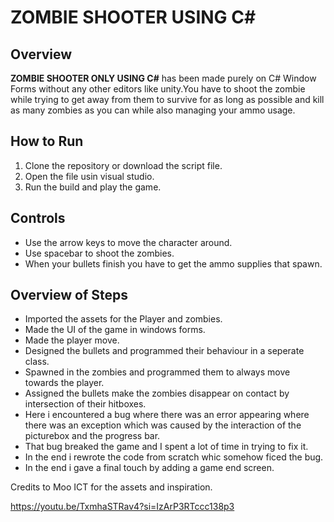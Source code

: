 
# ZOMBIE SHOOTER USING C#

## Overview
**ZOMBIE SHOOTER ONLY USING C#** has been made purely on C# Window Forms without any other editors like unity.You have to shoot the zombie while trying to get away from them to survive for as long as possible and kill as many zombies as you can while also managing your ammo usage.

## How to Run
1. Clone the repository or download the script file.
2. Open the file usin visual studio.
3. Run the build and play the game.
   

## Controls
- Use the arrow keys to move the character around.
- Use spacebar to shoot the zombies.
- When your bullets finish you have to get the ammo supplies that spawn.


## Overview of Steps
- Imported the assets for the Player and zombies.
- Made the UI of the game in windows forms.
- Made the player move.
- Designed the bullets and programmed their behaviour in a seperate class.
- Spawned in the zombies and programmed them to always move towards the player.
- Assigned the bullets make the zombies disappear on contact by intersection of their hitboxes.
- Here i encountered a bug where there was an error appearing where there was an exception which was caused by the interaction of the picturebox and the progress bar.
- That bug breaked the game and I spent a lot of time in trying to fix it.
- In the end i rewrote the code from scratch whic somehow ficed the bug.
- In the end i gave a final touch by adding a game end screen.

Credits to Moo ICT for the assets and inspiration.

https://youtu.be/TxmhaSTRav4?si=IzArP3RTccc138p3



